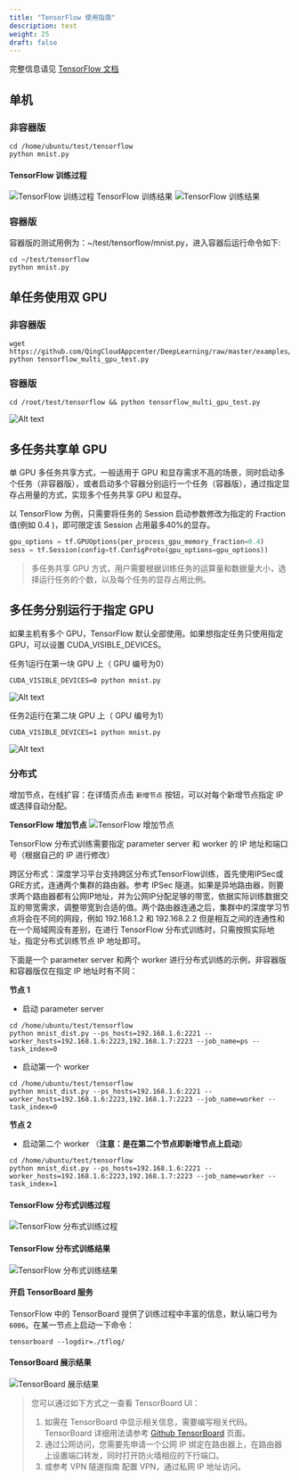 ```yaml
---
title: "TensorFlow 使用指南"
description: test
weight: 25
draft: false
---
```


完整信息请见 [TensorFlow 文档](http://tensorflow.org)

## 单机

### 非容器版

```shell
cd /home/ubuntu/test/tensorflow
python mnist.py
```

#### TensorFlow 训练过程

![TensorFlow 训练过程](../_images/tensorflow_start.png)
TensorFlow 训练结果
![TensorFlow 训练结果](../../_images/tensorflow_result.png)

### 容器版

容器版的测试用例为：~/test/tensorflow/mnist.py，进入容器后运行命令如下:

```shell
cd ~/test/tensorflow
python mnist.py
```

## 单任务使用双 GPU

### 非容器版

```shell
wget https://github.com/QingCloudAppcenter/DeepLearning/raw/master/examples/tensorflow_multi_gpu_test.py
python tensorflow_multi_gpu_test.py
```

### 容器版

```shell
cd /root/test/tensorflow && python tensorflow_multi_gpu_test.py
```

![Alt text](../_images/multip-gpu-tf.png)

## 多任务共享单 GPU

单 GPU 多任务共享方式，一般适用于 GPU 和显存需求不高的场景，同时启动多个任务（非容器版），或者启动多个容器分别运行一个任务（容器版），通过指定显存占用量的方式，实现多个任务共享 GPU 和显存。

以 TensorFlow 为例，只需要将任务的 Session 启动参数修改为指定的 Fraction 值(例如 0.4 )，即可限定该 Session 占用最多40%的显存。

```python
gpu_options = tf.GPUOptions(per_process_gpu_memory_fraction=0.4)
sess = tf.Session(config=tf.ConfigProto(gpu_options=gpu_options))
```

>  多任务共享 GPU 方式，用户需要根据训练任务的运算量和数据量大小，选择运行任务的个数，以及每个任务的显存占用比例。

## 多任务分别运行于指定 GPU

如果主机有多个 GPU，TensorFlow 默认全部使用。如果想指定任务只使用指定 GPU，可以设置 CUDA_VISIBLE_DEVICES。

任务1运行在第一块 GPU 上（ GPU 编号为0）

```shell
CUDA_VISIBLE_DEVICES=0 python mnist.py
```

![Alt text](../_images/use_gpu0.png)

任务2运行在第二块 GPU 上（ GPU 编号为1）

```shell
CUDA_VISIBLE_DEVICES=1 python mnist.py
```

![Alt text](../_images/use_gpu1.png)


### 分布式

增加节点，在线扩容：在详情页点击 `新增节点` 按钮，可以对每个新增节点指定 IP 或选择自动分配。

**TensorFlow 增加节点**
![TensorFlow 增加节点](../_images/add_node.png)

TensorFlow 分布式训练需要指定 parameter server 和 worker 的 IP 地址和端口号（根据自己的 IP 进行修改）

跨区分布式：深度学习平台支持跨区分布式TensorFlow训练，首先使用IPSec或GRE方式，连通两个集群的路由器。参考 IPSec 隧道。如果是异地路由器，则要求两个路由器都有公网IP地址，并为公网IP分配足够的带宽，依据实际训练数据交互的带宽需求，调整带宽到合适的值。两个路由器连通之后，集群中的深度学习节点将会在不同的网段，例如 192.168.1.2 和 192.168.2.2 但是相互之间的连通性和在一个局域网没有差别，在进行 TensorFlow 分布式训练时，只需按照实际地址，指定分布式训练节点 IP 地址即可。

下面是一个 parameter server 和两个 worker 进行分布式训练的示例，非容器版和容器版仅在指定 IP 地址时有不同：

**节点 1**

- 启动 parameter server

```shell
cd /home/ubuntu/test/tensorflow
python mnist_dist.py --ps_hosts=192.168.1.6:2221 --worker_hosts=192.168.1.6:2223,192.168.1.7:2223 --job_name=ps --task_index=0
```

- 启动第一个 worker

```shell
cd /home/ubuntu/test/tensorflow
python mnist_dist.py --ps_hosts=192.168.1.6:2221 --worker_hosts=192.168.1.6:2223,192.168.1.7:2223 --job_name=worker --task_index=0
```

**节点 2**

- 启动第二个 worker （**注意：是在第二个节点即新增节点上启动**）

```shell
cd /home/ubuntu/test/tensorflow
python mnist_dist.py --ps_hosts=192.168.1.6:2221 --worker_hosts=192.168.1.6:2223,192.168.1.7:2223 --job_name=worker --task_index=1
```

#### TensorFlow 分布式训练过程

![TensorFlow 分布式训练过程](../_images/tensorflowdist_start.png)

#### TensorFlow 分布式训练结果

![TensorFlow 分布式训练结果](../_images/tensorflowdist_result.png)

#### 开启 TensorBoard 服务

TensorFlow 中的 TensorBoard 提供了训练过程中丰富的信息，默认端口号为 `6006`。在某一节点上启动一下命令：

```shell
tensorboard --logdir=./tflog/
```

#### TensorBoard 展示结果

![TensorBoard 展示结果](../_images/tensorboard_graph.png)

> 您可以通过如下方式之一查看 TensorBoard UI：
>
> 1. 如需在 TensorBoard 中显示相关信息，需要编写相关代码。TensorBoard 详细用法请参考 [Github TensorBoard](https://github.com/tensorflow/tensorboard) 页面。
> 2. 通过公网访问，您需要先申请一个公网 IP 绑定在路由器上，在路由器上设置端口转发，同时打开防火墙相应的下行端口。
> 3. 或参考 VPN 隧道指南 配置 VPN，通过私网 IP 地址访问。
